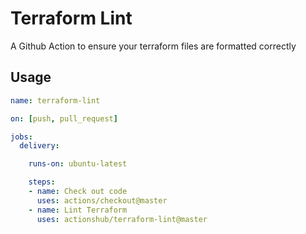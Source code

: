 # Terraform Lint


A Github Action to ensure your terraform files are formatted correctly

## Usage

```yaml
name: terraform-lint

on: [push, pull_request]

jobs:
  delivery:

    runs-on: ubuntu-latest

    steps:
    - name: Check out code
      uses: actions/checkout@master
    - name: Lint Terraform
      uses: actionshub/terraform-lint@master
```
